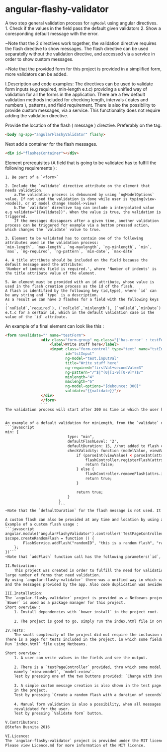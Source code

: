# angular-flashy-validator
A two step general validation process for `ngModel` using angular directives.
	1. Check if the values in the field pass the default given validators
	2. Show a coresponding default message with the error.

~Note that the 2 directives work together, the validation directive requires the flash directive to show messages. The flash directive 
can be used separatelly without the validation directive, and accessed via a service in order to show custom messages.

~Note that the provided form for this project is provided in a simplified form, more validators can be added.





I.Description and code examples:
	The directives can be used to validate form inputs (e.g required, min-length e.t.c) providing a unified way of validation for all the 
forms in the application. There are a few default validation methods included for checking length, intervals ( dates and numbers ), patterns, and field requirement.
There is also the possibility to provide custom messages, via a service. This functionality does not require adding 
the validation directive. 

Provide the location of the flash ( message ) directive. Preferably on the <body> tag.
```html
<body ng-app="angularFlashyValidator" flashy>
```
Next add a container for the flash messages.
```html
<div id="flashesContainer"></div>
```
Element prerequisites (A field that is going to be validated has to fulfill the following requirements ) : 
 
	1. Be part of a `<form>`
	
	2. Include the `validate` directive attribute on the element that needs validation.
		a.The validation process is debounced by using `ngModelOptions` value. If not used the validation is done while user is typing(view->model), or at model change (model->view)
		b.The `validate` directive tag can include a interpolated value e.g validate="{{validate}}". When the value is true, the validation is triggered.
		If the messages dissapears after a given time, another validation process can be triggered for example via a button pressed action, which changes the `validate` value to true.
		
	3. Element to be validated has to contain one of the following attributes used in the validation process:
	`min-length`, `max-length`, `ng-maxlength`, `ng-minlength`, `min`, `max`, `ng-required`, `ng-pattern`, `min-date`, `max-date`
	
	4. A title attribute should be included on the field because the default message used the attribute:
	'Number of indents field is required.', where 'Number of indents' is the title attribute value of the element.
	
	5. An element must be provided with an id attribute, whose value is used in the flash creation process as the id of the flash.
	A flash is identified by the following key (id,type), where `id` can be any string and `type` is a description. 
	As a result we can have 3 flashes for a field with the following keys : 
	(`noField`,`required`), (`noField`,`minlength`), (`noField`,`minDate`) e.t.c for a certain id, which in the default validation case is the
	value of the `id` attribute.

An example of a final element can look like this : 
```html
<form novalidate="" name="testForm">
                <div class="form-group" ng-class="{'has-error' : testForm.tstInputName.$error.isRequired}">
                    <label>Write stuff here</label>
                    <input class="form-control" type="text" name="tstInputName" 
                           id="tstInput" 
                           ng-model="test.inputVal" 
                           title="Write stuff here"
                           ng-required="firstVal+secondVal==3"
                           ng-pattern="/^$|^(0|[1-9][0-9]*)$/"
                           minlength="4"
                           maxlength="6"
                           ng-model-options="{debounce: 300}"
                           validate="{{validate}}"/>
                </div>
                </form>
                ```
The validation process will start after 300 ms time in which the user has stopped typing in that particular field.


An example of a default validation for minLength, from the `validate` directive : 
```javascript
min: {
                            type: "min",
                            defaultFlashLevel: '2',
                            defaultDuration: 15, //not added to flash creation, can be added as last param
                            checkValidity: function (modelValue, viewValue) {
                                if (parseInt(viewValue) < parseInt(attrs.min)) {
                                    flashController.registerFlash(attrs.id, title + "min value is " + attrs.min + ".", this.type, this.defaultFlashLevel);
                                    return false;
                                } else {
                                    flashController.removeFlash(attrs.id, this.type);
                                    return true;
                                }

                                return true;
                            }
                        }
                        ```
~Note that the `defaultDuration` for the flash message is not used. It can be added as the last param in `registerFlash` function call. 

A custom flash can also be provided at any time and location by using a service provided, called `FlashService`.
Example of a custom flash usage : 
```javascript
angular.module('angularFlashyValidator').controller('TestPageController', function ($scope, FlashService) {
$scope.createRandomFlash = function () {
        FlashService.addFlash("randomID", "this is a random flash", "random", 1, 2);
    };
})```
~Note that `addFlash` function call has the following parameters(`id`,'text',`type(flash description)`,level(info, warning, danger, success),'duration(if not provided flash will stay on screen)')

II.Motivation:
	This project was created in order to fulfill the need for validation and custom message providing in some projects that include a 
large number of forms that need validation. 
By using `angular-flashy-validator` there was a unified way in which validation was done throughout all the projects, regarding the actual validation
and the messages provided by the app. Also code duplication was avoided, as it would obviously clutter projects, making them hard to maintain.

III.Installation:
The `angular-flashy-validator` project is provided as a Netbeans project. 
`Bower` is used as a package manager for this project.
Short overview : 
	1. Install dependencies with `bower install` in the project root.
	
	2. The project is good to go, simply run the index.html file in order to see the test page for the project.

IV.Tests:
	The small complexity of the project did not require the inclusion of `Jasmine` tests ( the popular testing framework for angular apps ).
There is a page for tests included in the project, in which some fields are validated using the provided directive, and messages are shown accordingly.
Run `index.html` file using Netbeans.

Short overview : 
	1. A user can write values in the fields and see the output.
	
	2. There is a `testPageController` provided, thru which some model values are changed in order to view both validation input directions,
	namely `view->model`, `model->view`.  
	Test by pressing one of the two buttons provided: `Change with invalid value from Model -> View` and `Alternate between min or max invalid value from Model -> View`.
	
	3. A simple custom message creation is also shown in the test page. This functionality can be used separatelly, via a service provided
	in the project.
	Test by pressing `Create a random flash with a duration of seconds` button
	
	4. Manual form validation is also a possibility, when all messages dissapear ( if there is a given timeout for messages ) the form can be 
	revalidated for the user. 
	Test by pressing `Validate form` button.

V.Contributors:
@Stefan Busnita 2016

VI.Licence:
The `angular-flashy-validator` project is provided under the MIT licence. 
Please view Licence.md for more information of the MIT licence.
